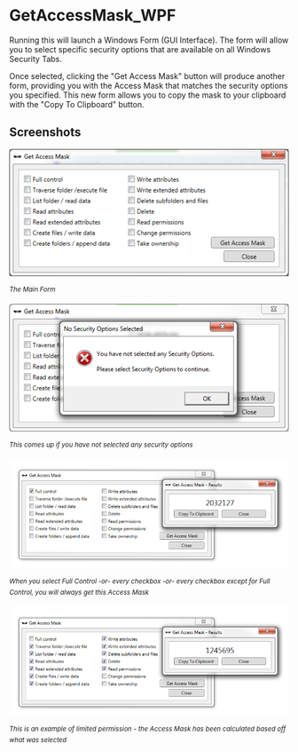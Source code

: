 # GetAccessMask_WPF

Running this will launch a Windows Form (GUI Interface).  The form will allow you to select specific security options that are available on all Windows Security Tabs.

Once selected, clicking the "Get Access Mask" button will produce another form, providing you with the Access Mask that matches the security options you specified.  This new form allows you to copy the mask to your clipboard with the "Copy To Clipboard" button.

## Screenshots

![alt tag](https://raw.githubusercontent.com/terrytrent/GetAccessMask_WPF/master/Screenshots/MainForm.png)

<sup>*The Main Form*</sup>

![alt tag](https://raw.githubusercontent.com/terrytrent/GetAccessMask_WPF/master/Screenshots/MainForm_NoSecurityOptions.PNG)

<sup>*This comes up if you have not selected any security options*</sup>

![alt tag](https://raw.githubusercontent.com/terrytrent/GetAccessMask_WPF/master/Screenshots/MainForm_AccessMask_FullControl.png)

<sup>*When you select Full Control -or- every checkbox -or- every checkbox except for Full Control, you will always get this Access Mask*</sup>

![alt tag](https://raw.githubusercontent.com/terrytrent/GetAccessMask_WPF/master/Screenshots/MainForm_AccessMask_LimitedPermissions.png)

<sup>*This is an example of limited permission - the Access Mask has been calculated based off what was selected*</sup>
